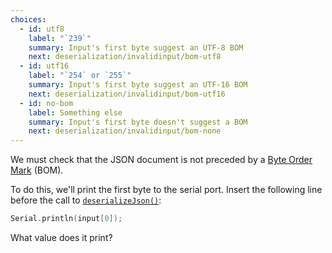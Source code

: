 ```yaml
---
choices:
  - id: utf8
    label: "`239`"
    summary: Input's first byte suggest an UTF-8 BOM
    next: deserialization/invalidinput/bom-utf8
  - id: utf16
    label: "`254` or `255`"
    summary: Input's first byte suggest an UTF-16 BOM
    next: deserialization/invalidinput/bom-utf16
  - id: no-bom
    label: Something else
    summary: Input's first byte doesn't suggest a BOM
    next: deserialization/invalidinput/bom-none
---
```


We must check that the JSON document is not preceded by a  [Byte Order Mark](https://en.wikipedia.org/wiki/Byte_order_mark) (BOM).

To do this, we'll print the first byte to the serial port. Insert the following line before the call to [`deserializeJson()`](/v6/api/json/deserializejson/):

```c++
Serial.println(input[0]);
```

What value does it print?
